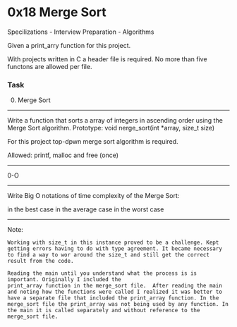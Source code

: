 # 0x18 Merge Sort
Specilizations - Interview Preparation - Algorithms

Given a print_arry function for this project.

With projects written in C a header file is required.
No more than five functons are allowed per file.

### Task
 0. Merge Sort
___
Write a function that sorts a array of integers in
ascending order using the Merge Sort algorithm.
Prototype: void nerge_sort(int *array, size_t size)

For this project top-dpwn merge sort algorithm is
required.

Allowed: printf, malloc and free (once)
___

0-O
___
Write Big O notations of time complexity of the
Merge Sort:

in the best case
in the average case
in the worst case
___

Note:
```
Working with size_t in this instance proved to be a challenge. Kept getting errors having to do with type agreement. It became necessary to find a way to wor around the size_t and still get the correct result from the code.

Reading the main until you understand what the process is is important. Originally I included the
print_array function in the merge_sort file.  After reading the main and noting how the functions were called I realized it was better to have a separate file that included the print_array function. In the merge_sort file the print_array was not being used by any function. In the main it is called separately and without reference to the merge_sort file.
```